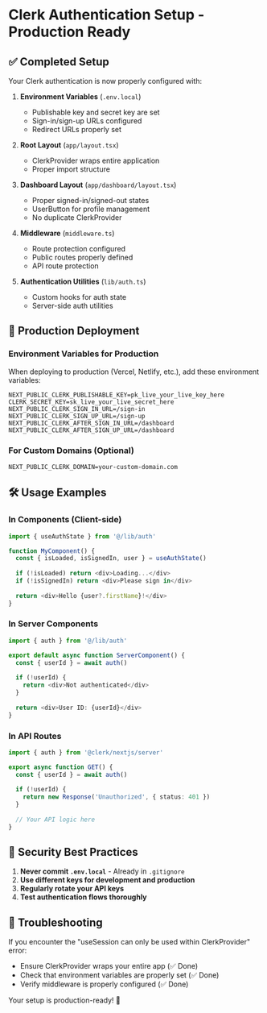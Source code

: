 # Clerk Authentication Setup - Production Ready

## ✅ Completed Setup

Your Clerk authentication is now properly configured with:

1. **Environment Variables** (`.env.local`)
   - Publishable key and secret key are set
   - Sign-in/sign-up URLs configured
   - Redirect URLs properly set

2. **Root Layout** (`app/layout.tsx`)
   - ClerkProvider wraps entire application
   - Proper import structure

3. **Dashboard Layout** (`app/dashboard/layout.tsx`)
   - Proper signed-in/signed-out states
   - UserButton for profile management
   - No duplicate ClerkProvider

4. **Middleware** (`middleware.ts`)
   - Route protection configured
   - Public routes properly defined
   - API route protection

5. **Authentication Utilities** (`lib/auth.ts`)
   - Custom hooks for auth state
   - Server-side auth utilities

## 🚀 Production Deployment

### Environment Variables for Production

When deploying to production (Vercel, Netlify, etc.), add these environment variables:

```
NEXT_PUBLIC_CLERK_PUBLISHABLE_KEY=pk_live_your_live_key_here
CLERK_SECRET_KEY=sk_live_your_live_secret_here
NEXT_PUBLIC_CLERK_SIGN_IN_URL=/sign-in
NEXT_PUBLIC_CLERK_SIGN_UP_URL=/sign-up
NEXT_PUBLIC_CLERK_AFTER_SIGN_IN_URL=/dashboard
NEXT_PUBLIC_CLERK_AFTER_SIGN_UP_URL=/dashboard
```

### For Custom Domains (Optional)
```
NEXT_PUBLIC_CLERK_DOMAIN=your-custom-domain.com
```

## 🛠️ Usage Examples

### In Components (Client-side)
```typescript
import { useAuthState } from '@/lib/auth'

function MyComponent() {
  const { isLoaded, isSignedIn, user } = useAuthState()
  
  if (!isLoaded) return <div>Loading...</div>
  if (!isSignedIn) return <div>Please sign in</div>
  
  return <div>Hello {user?.firstName}!</div>
}
```

### In Server Components
```typescript
import { auth } from '@/lib/auth'

export default async function ServerComponent() {
  const { userId } = await auth()
  
  if (!userId) {
    return <div>Not authenticated</div>
  }
  
  return <div>User ID: {userId}</div>
}
```

### In API Routes
```typescript
import { auth } from '@clerk/nextjs/server'

export async function GET() {
  const { userId } = await auth()
  
  if (!userId) {
    return new Response('Unauthorized', { status: 401 })
  }
  
  // Your API logic here
}
```

## 🔐 Security Best Practices

1. **Never commit `.env.local`** - Already in `.gitignore`
2. **Use different keys for development and production**
3. **Regularly rotate your API keys**
4. **Test authentication flows thoroughly**

## 🐛 Troubleshooting

If you encounter the "useSession can only be used within ClerkProvider" error:
- Ensure ClerkProvider wraps your entire app (✅ Done)
- Check that environment variables are properly set (✅ Done)
- Verify middleware is properly configured (✅ Done)

Your setup is production-ready! 🎉